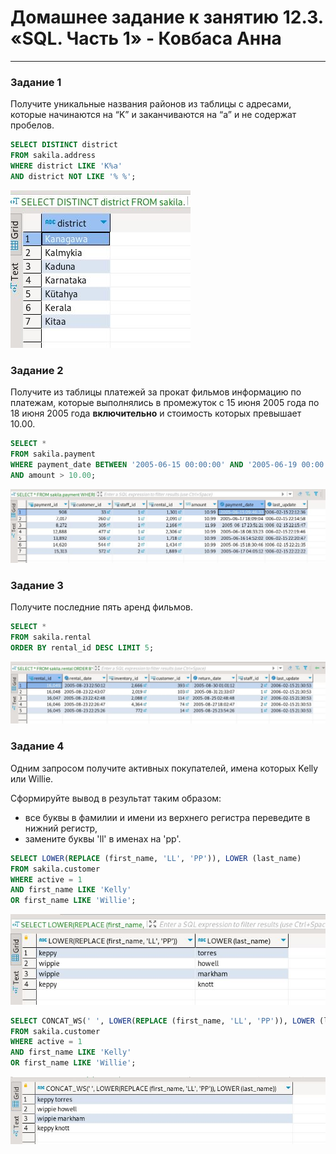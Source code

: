 # Домашнее задание к занятию 12.3. «SQL. Часть 1» - Ковбаса Анна

---

### Задание 1

Получите уникальные названия районов из таблицы с адресами, которые начинаются на “K” и заканчиваются на “a” и не содержат пробелов.

```sql
SELECT DISTINCT district
FROM sakila.address
WHERE district LIKE 'K%a' 
AND district NOT LIKE '% %';
```
![1-1](https://github.com/kovbasaad/12-3-homework/blob/main/img/1-1.JPG)


### Задание 2

Получите из таблицы платежей за прокат фильмов информацию по платежам, которые выполнялись в промежуток с 15 июня 2005 года по 18 июня 2005 года **включительно** и стоимость которых превышает 10.00.

```sql
SELECT * 
FROM sakila.payment
WHERE payment_date BETWEEN '2005-06-15 00:00:00' AND '2005-06-19 00:00:00'
AND amount > 10.00;
```
![2-1](https://github.com/kovbasaad/12-3-homework/blob/main/img/2-1.JPG)

### Задание 3

Получите последние пять аренд фильмов.

```sql
SELECT * 
FROM sakila.rental
ORDER BY rental_id DESC LIMIT 5;
```
![3-1](https://github.com/kovbasaad/12-3-homework/blob/main/img/3-1.JPG)

### Задание 4

Одним запросом получите активных покупателей, имена которых Kelly или Willie. 

Сформируйте вывод в результат таким образом:
- все буквы в фамилии и имени из верхнего регистра переведите в нижний регистр,
- замените буквы 'll' в именах на 'pp'.

```sql
SELECT LOWER(REPLACE (first_name, 'LL', 'PP')), LOWER (last_name) 
FROM sakila.customer
WHERE active = 1
AND first_name LIKE 'Kelly'
OR first_name LIKE 'Willie';
```
![4-1](https://github.com/kovbasaad/12-3-homework/blob/main/img/4-1.JPG)

```sql
SELECT CONCAT_WS(' ', LOWER(REPLACE (first_name, 'LL', 'PP')), LOWER (last_name))
FROM sakila.customer
WHERE active = 1
AND first_name LIKE 'Kelly'
OR first_name LIKE 'Willie';
```
![4-2](https://github.com/kovbasaad/12-3-homework/blob/main/img/4-2.JPG)
